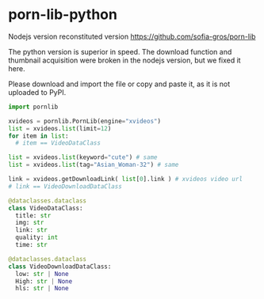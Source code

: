 # porn-lib-python

Nodejs version reconstituted version https://github.com/sofia-gros/porn-lib

The python version is superior in speed.
The download function and thumbnail acquisition were broken in the nodejs version, but we fixed it here.

Please download and import the file or copy and paste it, as it is not uploaded to PyPI.

```python
import pornlib

xvideos = pornlib.PornLib(engine="xvideos")
list = xvideos.list(limit=12)
for item in list:
  # item == VideoDataClass

list = xvideos.list(keyword="cute") # same
list = xvideos.list(tag="Asian_Woman-32") # same

link = xvideos.getDownloadLink( list[0].link ) # xvideos video url 
# link == VideoDownloadDataClass
```


```python
@dataclasses.dataclass
class VideoDataClass:
  title: str
  img: str  
  link: str
  quality: int
  time: str

@dataclasses.dataclass
class VideoDownloadDataClass:
  low: str | None
  High: str | None
  hls: str | None
```

